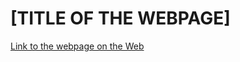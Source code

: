 # [TITLE OF THE WEBPAGE] 

[Link to the webpage on the Web](https://njimen47.github.io/Six_Flags_Magic_Mountain_Experience_Noe_Jimenez_Lab10/)
